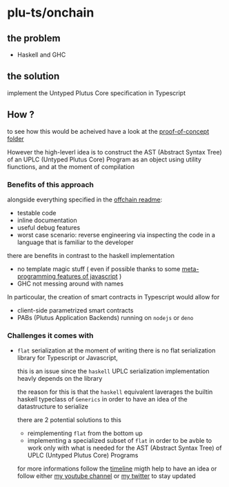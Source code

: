 # plu-ts/onchain

## the problem

- Haskell and GHC
## the solution

implement the Untyped Plutus Core specification in Typescript

## How ?

to see how this would be acheived have a look at the [proof-of-concept folder](../../../proof-of-concept)

However the high-leverl idea is to construct the AST (Abstract Syntax Tree) of an UPLC (Untyped Plutus Core) Program as an object using utility fiunctions, and at the moment of compilation

### Benefits of this approach

alongside everything specified in the [offchain readme](../off-chain/readme.md):
- testable code
- inline documentation
- useful debug features
- worst case scenario: reverse engineering via inspecting the code in a language that is familiar to the developer

there are benefits in contrast to the haskell implementation
- no template magic stuff ( even if possible thanks to some [meta-programming features of javascript](https://developer.mozilla.org/en-US/docs/Web/JavaScript/Guide/Meta_programming) )
- GHC not messing around with names

In particoular, the creation of smart contracts in Typescript would allow for
- client-side parametrized smart contracts
- PABs (Plutus Application Backends) running on ```nodejs``` or ```deno```

### Challenges it comes with

- ```flat``` serialization
    at the moment of writing there is no flat serialization library for Typescript or Javascript,
    
    this is an issue since the ```haskell``` UPLC serialization implementation heavly depends on the library

    the reason for this is that the ```haskell``` equivalent laverages the builtin  haskell typeclass of ```Generics``` in order to have an idea of the datastructure to serialize

    there are 2 potential solutions to this
    - reimplementing ```flat``` from the bottom up
    - implementing a specialized subset of ```flat``` in order to be avble to work only with what is needed for the AST (Abstract Syntax Tree) of UPLC (Untyped Plutus Core) Programs

    for more informations follow the [timeline](./timeline.md) migth help to have an idea
    or follow either [my youtube channel](https://www.youtube.com/channel/UCirs7UT6W4cQFNb8FS4bNjw) or [my twitter](https://twitter.com/MicheleHarmonic) to stay updated
